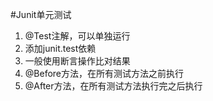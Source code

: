 #Junit单元测试
1. @Test注解，可以单独运行
2. 添加junit.test依赖
3. 一般使用断言操作比对结果
4. @Before方法，在所有测试方法之前执行
5. @After方法，在所有测试方法执行完之后执行
